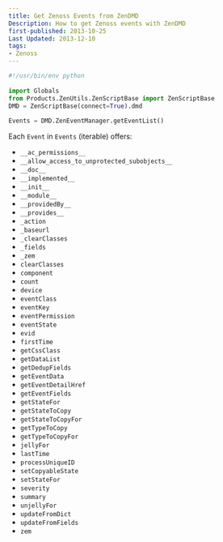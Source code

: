 ```yaml
---
title: Get Zenoss Events from ZenDMD
Description: How to get Zenoss events with ZenDMD
first-published: 2013-10-25
Last Updated: 2013-12-10
tags:
- Zenoss
---
```


```python
#!/usr/bin/env python
    
import Globals
from Products.ZenUtils.ZenScriptBase import ZenScriptBase
DMD = ZenScriptBase(connect=True).dmd
  
Events = DMD.ZenEventManager.getEventList()
```

Each `Event` in `Events` (iterable) offers:

*   `__ac_permissions__`
*   `__allow_access_to_unprotected_subobjects__`
*   `__doc__`
*   `__implemented__`
*   `__init__`
*   `__module__`
*   `__providedBy__`
*   `__provides__`
*   `_action`
*   `_baseurl`
*   `_clearClasses`
*   `_fields`
*   `_zem`
*   `clearClasses`
*   `component`
*   `count`
*   `device`
*   `eventClass`
*   `eventKey`
*   `eventPermission`
*   `eventState`
*   `evid`
*   `firstTime`
*   `getCssClass`
*   `getDataList`
*   `getDedupFields`
*   `getEventData`
*   `getEventDetailHref`
*   `getEventFields`
*   `getStateFor`
*   `getStateToCopy`
*   `getStateToCopyFor`
*   `getTypeToCopy`
*   `getTypeToCopyFor`
*   `jellyFor`
*   `lastTime`
*   `processUniqueID`
*   `setCopyableState`
*   `setStateFor`
*   `severity`
*   `summary`
*   `unjellyFor`
*   `updateFromDict`
*   `updateFromFields`
*   `zem`
